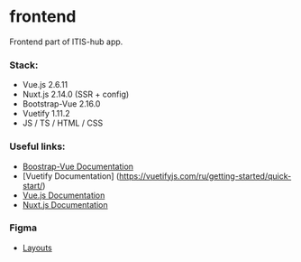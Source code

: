 # frontend
Frontend part of ITIS-hub app.
### Stack: 
- Vue.js 2.6.11
- Nuxt.js 2.14.0 (SSR + config)
- Bootstrap-Vue 2.16.0
- Vuetify 1.11.2
- JS / TS / HTML / CSS

### Useful links:
* [Boostrap-Vue Documentation](https://bootstrap-vue.org/)
* [Vuetify Documentation] (https://vuetifyjs.com/ru/getting-started/quick-start/)
* [Vue.js Documentation](https://vuejs.org/v2/guide/)
* [Nuxt.js Documentation](https://ru.nuxtjs.org/guide)
### Figma
* [Layouts](https://www.figma.com/file/ZUOg34TnNrrcz21H1WjxeC/ITIS-hub?node-id=0%3A1)
